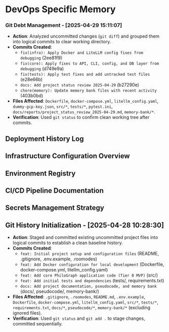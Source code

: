 # DevOps Specific Memory
<!-- Entries below should be added reverse chronologically (newest first) -->

### Git Debt Management - [2025-04-29 15:11:07]
- **Action**: Analyzed uncommitted changes (`git diff`) and grouped them into logical commits to clear working directory.
- **Commits Created**:
    - `fix(infra): Apply Docker and LiteLLM config fixes from debugging` (2ee81f9)
    - `fix(core): Apply fixes to API, CLI, config, and DB layer from debugging` (d749e9a)
    - `fix(tests): Apply test fixes and add untracked test files` (e28e66b)
    - `docs: Add project status review 2025-04-29` (b27290e)
    - `chore(memory): Update memory bank files with recent activity` (403b0bd)
- **Files Affected**: `Dockerfile`, `docker-compose.yml`, `litellm_config.yaml`, `dummy-gcp-key.json`, `src/*`, `tests/*`, `pytest.ini`, `docs/reports/project_status_review_2025-04-29.md`, `memory-bank/*`.
- **Verification**: Used `git status` to confirm clean working tree after commits.
## Deployment History Log
<!-- Append deployment details using the format below -->

## Infrastructure Configuration Overview
<!-- Append infra config details using the format below -->

## Environment Registry
<!-- Append environment details using the format below -->

## CI/CD Pipeline Documentation
<!-- Append pipeline details using the format below -->

## Secrets Management Strategy
<!-- Update strategy notes here (consider if this should be newest first or overwrite) -->

## Git History Initialization - [2025-04-28 10:28:30]
- **Action**: Staged and committed existing uncommitted project files into logical commits to establish a clean baseline history.
- **Commits Created**:
    - `feat: Initial project setup and configuration files` (README, .gitignore, .env.example, .roomodes)
    - `feat: Add Docker configuration for local development` (Dockerfile, docker-compose.yml, litellm_config.yaml)
    - `feat: Add core PhiloGraph application code (Tier 0 MVP)` (src/)
    - `feat: Add initial tests and dependencies` (tests/, requirements.txt)
    - `docs: Add project documentation, pseudocode, and memory bank` (docs/, pseudocode/, memory-bank/)
- **Files Affected**: `.gitignore`, `.roomodes`, `README.md`, `.env.example`, `Dockerfile`, `docker-compose.yml`, `litellm_config.yaml`, `src/*`, `tests/*`, `requirements.txt`, `docs/*`, `pseudocode/*`, `memory-bank/*` (excluding ignored files).
- **Verification**: Used `git status` and `git add .` to stage changes, committed sequentially.